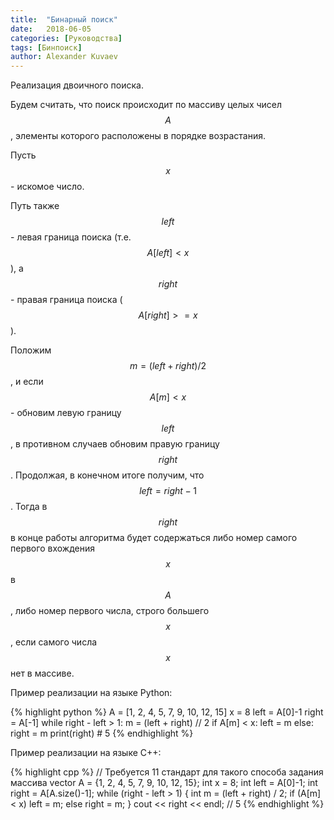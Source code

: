```yaml
---
title:  "Бинарный поиск"
date:   2018-06-05
categories: [Руководства]
tags: [Бинпоиск]
author: Alexander Kuvaev
---
```


Реализация двоичного поиска.
<!--more-->

Будем считать, что поиск происходит по массиву целых чисел $$A$$, элементы которого расположены в порядке возрастания.

Пусть $$x$$ - искомое число.

Путь также $$left$$ - левая граница поиска (т.е. $$A[left] < x$$), а $$right$$ - правая граница поиска ($$A[right] >= x$$).

Положим $$m = (left + right) / 2$$, и если $$A[m] < x$$ - обновим левую границу $$left$$, в противном случаев обновим правую границу $$right$$. Продолжая, в конечном итоге получим, что $$left = right - 1$$. Тогда в $$right$$ в конце работы алгоритма будет содержаться либо номер самого первого вхождения $$x$$ в $$A$$, либо номер первого числа, строго большего $$x$$, если самого числа $$x$$ нет в массиве.

Пример реализации на языке Python:

{% highlight python %}
A = [1, 2, 4, 5, 7, 9, 10, 12, 15]
x = 8
left = A[0]-1
right = A[-1]
while right - left > 1:
    m = (left + right) // 2
    if A[m] < x:
        left = m
    else:
        right = m
print(right) # 5
{% endhighlight %} 

Пример реализации на языке C++:

{% highlight cpp %}
 // Требуется 11 стандарт для такого способа задания массива
vector<int> A = {1, 2, 4, 5, 7, 9, 10, 12, 15};
int x = 8;
int left = A[0]-1;
int right = A[A.size()-1];
while (right - left > 1) {
    int m = (left + right) / 2;
    if (A[m] < x)
        left = m;
    else
        right = m;
}
cout << right << endl; // 5
{% endhighlight %} 
